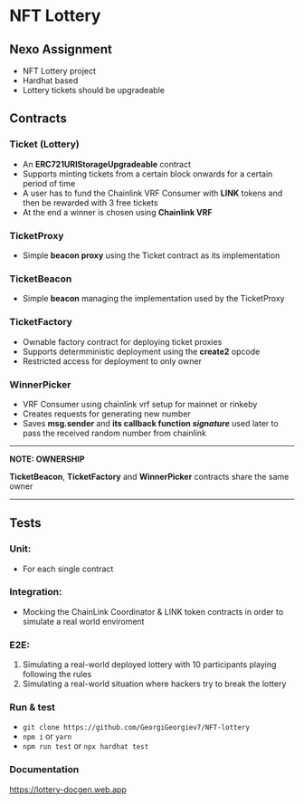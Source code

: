 # NFT Lottery
## Nexo Assignment
- NFT Lottery project
- Hardhat based
- Lottery tickets should be upgradeable

## Contracts
### Ticket (Lottery)
- An **ERC721URIStorageUpgradeable** contract
- Supports minting tickets from a certain block onwards for a certain period of time
- A user has to fund the Chainlink VRF Consumer with **LINK** tokens and then be rewarded with 3 free tickets
- At the end a winner is chosen using **Chainlink VRF**
### TicketProxy
- Simple **beacon proxy** using the Ticket contract as its implementation
### TicketBeacon
- Simple **beacon** managing the implementation used by the TicketProxy
### TicketFactory
- Ownable factory contract for deploying ticket proxies
- Supports determministic deployment using the **create2** opcode
- Restricted access for deployment to only owner
### WinnerPicker
- VRF Consumer using chainlink vrf setup for mainnet or rinkeby
- Creates requests for generating new number
- Saves **msg.sender** and **its callback function *signature*** used later to pass the received random number from chainlink

---
**NOTE: OWNERSHIP**

**TicketBeacon**, **TicketFactory** and **WinnerPicker** contracts share the same owner

---

## Tests
### Unit:
- For each single contract
### Integration:
- Mocking the ChainLink Coordinator & LINK token contracts in order to simulate a real world enviroment
### E2E:
1. Simulating a real-world deployed lottery with 10 participants playing following the rules
2. Simulating a real-world situation where hackers try to break the lottery

### Run & test
- `git clone https://github.com/GeorgiGeorgiev7/NFT-lottery`
- `npm i` or `yarn`
- `npm run test` or `npx hardhat test`

### Documentation
https://lottery-docgen.web.app
